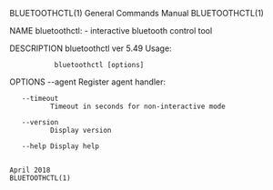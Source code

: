 BLUETOOTHCTL(1)                                                                                                                                 General Commands Manual                                                                                                                                 BLUETOOTHCTL(1)

NAME
       bluetoothctl: - interactive bluetooth control tool

DESCRIPTION
        bluetoothctl ver 5.49 Usage:

               bluetoothctl [options]

OPTIONS
       --agent
              Register agent handler: <capability>

       --timeout
              Timeout in seconds for non-interactive mode

       --version
              Display version

       --help Display help

                                                                                                                                                       April 2018                                                                                                                                       BLUETOOTHCTL(1)
